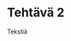 <html>
  <head>
    <link rel="stylesheet" type="text/css" href="styles.css">
    <title>Viikko 2</title>
</head>
  <body>
<h1>Tehtävä 2</h1>
<p>Tekstiä</p>
  </body>
</html>
